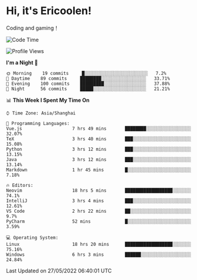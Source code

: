 # Hi, it's Ericoolen!
Coding and gaming！

<!--START_SECTION:waka-->
![Code Time](http://img.shields.io/badge/Code%20Time-284%20hrs%2036%20mins-blue)

![Profile Views](http://img.shields.io/badge/Profile%20Views-7-blue)

**I'm a Night 🦉** 

```text
🌞 Morning    19 commits     █░░░░░░░░░░░░░░░░░░░░░░░░   7.2% 
🌆 Daytime    89 commits     ████████░░░░░░░░░░░░░░░░░   33.71% 
🌃 Evening    100 commits    █████████░░░░░░░░░░░░░░░░   37.88% 
🌙 Night      56 commits     █████░░░░░░░░░░░░░░░░░░░░   21.21%

```


📊 **This Week I Spent My Time On** 

```text
⌚︎ Time Zone: Asia/Shanghai

💬 Programming Languages: 
Vue.js                   7 hrs 49 mins       ████████░░░░░░░░░░░░░░░░░   32.07% 
TeX                      3 hrs 40 mins       ███░░░░░░░░░░░░░░░░░░░░░░   15.08% 
Python                   3 hrs 12 mins       ███░░░░░░░░░░░░░░░░░░░░░░   13.15% 
Java                     3 hrs 12 mins       ███░░░░░░░░░░░░░░░░░░░░░░   13.14% 
Markdown                 1 hr 45 mins        █░░░░░░░░░░░░░░░░░░░░░░░░   7.18%

🔥 Editors: 
Neovim                   18 hrs 5 mins       ██████████████████░░░░░░░   74.1% 
IntelliJ                 3 hrs 4 mins        ███░░░░░░░░░░░░░░░░░░░░░░   12.61% 
VS Code                  2 hrs 22 mins       ██░░░░░░░░░░░░░░░░░░░░░░░   9.7% 
PyCharm                  52 mins             █░░░░░░░░░░░░░░░░░░░░░░░░   3.59%

💻 Operating System: 
Linux                    18 hrs 20 mins      ██████████████████░░░░░░░   75.16% 
Windows                  6 hrs 3 mins        ██████░░░░░░░░░░░░░░░░░░░   24.84%

```


 Last Updated on 27/05/2022 06:40:01 UTC
<!--END_SECTION:waka-->

